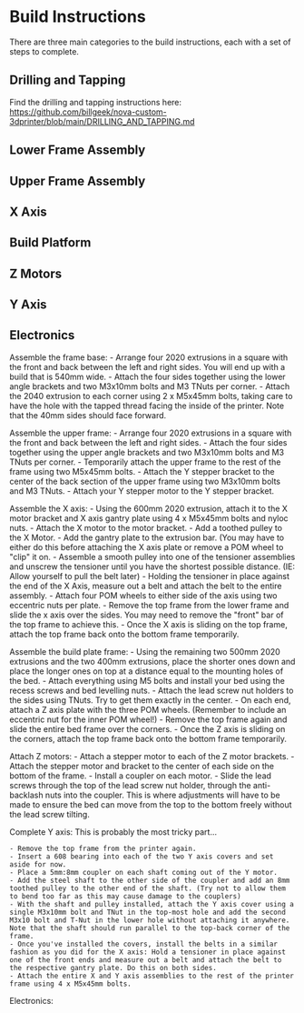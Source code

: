 # Build Instructions

There are three main categories to the build instructions, each with a set of steps to complete.

## Drilling and Tapping

Find the drilling and tapping instructions here: https://github.com/billgeek/nova-custom-3dprinter/blob/main/DRILLING_AND_TAPPING.md

## Lower Frame Assembly

## Upper Frame Assembly

## X Axis

## Build Platform

## Z Motors

## Y Axis

## Electronics


Assemble the frame base:
	- Arrange four 2020 extrusions in a square with the front and back between the left and right sides. You will end up with a build that is 540mm wide.
	- Attach the four sides together using the lower angle brackets and two M3x10mm bolts and M3 TNuts per corner.
	- Attach the 2040 extrusion to each corner using 2 x M5x45mm bolts, taking care to have the hole with the tapped thread facing the inside of the printer. Note that the 40mm sides should face forward.

Assemble the upper frame:
	- Arrange four 2020 extrusions in a square with the front and back between the left and right sides.
	- Attach the four sides together using the upper angle brackets and two M3x10mm bolts and M3 TNuts per corner.
	- Temporarily attach the upper frame to the rest of the frame using two M5x45mm bolts.
	- Attach the Y stepper bracket to the center of the back section of the upper frame using two M3x10mm bolts and M3 TNuts.
	- Attach your Y stepper motor to the Y stepper bracket.

Assemble the X axis:
	- Using the 600mm 2020 extrusion, attach it to the X motor bracket and X axis gantry plate using 4 x M5x45mm bolts and nyloc nuts.
	- Attach the X motor to the motor bracket.
	- Add a toothed pulley to the X Motor.
	- Add the gantry plate to the extrusion bar. (You may have to either do this before attaching the X axis plate or remove a POM wheel to "clip" it on.
	- Assemble a smooth pulley into one of the tensioner assemblies and unscrew the tensioner until you have the shortest possible distance. (IE: Allow yourself to pull the belt later)
	- Holding the tensioner in place against the end of the X Axis, measure out a belt and attach the belt to the entire assembly.
	- Attach four POM wheels to either side of the axis using two eccentric nuts per plate.
	- Remove the top frame from the lower frame and slide the x axis over the sides. You may need to remove the "front" bar of the top frame to achieve this.
	- Once the X axis is sliding on the top frame, attach the top frame back onto the bottom frame temporarily.

Assemble the build plate frame:
	- Using the remaining two 500mm 2020 extrusions and the two 400mm extrusions, place the shorter ones down and place the longer ones on top at a distance equal to the mounting holes of the bed.
	- Attach everything using M5 bolts and install your bed using the recess screws and bed levelling nuts.
	- Attach the lead screw nut holders to the sides using TNuts. Try to get them exactly in the center.
	- On each end, attach a Z axis plate with the three POM wheels. (Remember to include an eccentric nut for the inner POM wheel!)
	- Remove the top frame again and slide the entire bed frame over the corners.
	- Once the Z axis is sliding on the corners, attach the top frame back onto the bottom frame temporarily.

Attach Z motors:
	- Attach a stepper motor to each of the Z motor brackets.
	- Attach the stepper motor and bracket to the center of each side on the bottom of the frame.
	- Install a coupler on each motor.
	- Slide the lead screws through the top of the lead screw nut holder, through the anti-backlash nuts into the coupler. This is where adjustments will have to be made to ensure the bed can move from the top to the bottom freely without the lead screw tilting.

Complete Y axis: This is probably the most tricky part...

	- Remove the top frame from the printer again.
	- Insert a 608 bearing into each of the two Y axis covers and set aside for now.
	- Place a 5mm:8mm coupler on each shaft coming out of the Y motor.
	- Add the steel shaft to the other side of the coupler and add an 8mm toothed pulley to the other end of the shaft. (Try not to allow them to bend too far as this may cause damage to the couplers)
	- With the shaft and pulley installed, attach the Y axis cover using a single M3x10mm bolt and TNut in the top-most hole and add the second M3x10 bolt and T-Nut in the lower hole without attaching it anywhere. Note that the shaft should run parallel to the top-back corner of the frame.
	- Once you've installed the covers, install the belts in a similar fashion as you did for the X axis: Hold a tensioner in place against one of the front ends and measure out a belt and attach the belt to the respective gantry plate. Do this on both sides.
	- Attach the entire X and Y axis assemblies to the rest of the printer frame using 4 x M5x45mm bolts.


Electronics:
